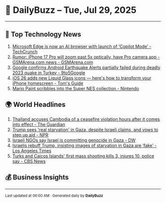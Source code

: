 # 📰 DailyBuzz – Tue, Jul 29, 2025

---
## 🚀 Top Technology News

1. [Microsoft Edge is now an AI browser with launch of ‘Copilot Mode’ - TechCrunch](https://news.google.com/rss/articles/CBMinwFBVV95cUxQWFZMWl8wNkIwandkaWZvY1hzaUpzbVgzYm1CbGEtZ0NfbDZ5eVpQajdQYVpQY0RHa2R3bGVnN2dWTFZEbnZnRTFxekN6Z19WNUZWazk4dkdTV0E5TzZ0U1hrdS1FY0Q2N1B6bzdJd2JQdmZndll0akdZbkR5THB6dU1vcl9HSGdvRS1KNnZKUl9lYjdaUU9Ua2RHbkFpNDQ?oc=5)
2. [Rumor: iPhone 17 Pro will zoom past 5x optically, have Pro camera app - GSMArena.com news - GSMArena.com](https://news.google.com/rss/articles/CBMiqwFBVV95cUxPeG5nTTBlY2J5R3dnMEVvMjVwaGdyWHdja0FtS2d2N1BxZGVuNjRjX3phRFAtOVk0QWlIQmRnVW5ZOWZ2ZGdORUZFY3ZaOEUtZmNJbVhDd09zY1pfMWlLZWF4ZmxZUHhoY2VleUxJREo0bGhzNGRpUkwzVWdoR0syTGY5M21ieG5XVXVzUWVldWFPZHlEdGxKVVJuUWZKUkE5QVR2X1BCVnVWYW_SAacBQVVfeXFMTUpHNWtxNjJMUEIyWFBTVTczOXBhd3pqa1RhUXdXRElCUEhQZnNVM0xlWUdhazB3cVFXSTZ5eV9PcGJkdmNLV2lwX0xJdmZJR0ZORHRkMVNmSXB5UmlMTE1BRjFfU0ZQV09qT1lwLUZ1RFFsUjlENUcyUmZNdFVWSjRMY0pHc0hKeGNxNTFndy1hSFZHbjVkQ1JTN1NLclJDWGpPN2VHX0k?oc=5)
3. [Google confirms Android Earthquake Alerts partially failed during deadly 2023 quake in Turkey - 9to5Google](https://news.google.com/rss/articles/CBMimwFBVV95cUxPaElMOExaNDlVcVBTWGp6WENzdWZqT2U5WE4xMF9iZjhQUURNdzgyZEV2S3JKSHd5YTlrcmpoWWw4UUg2WF9Cd1NLZVF2RnZ1eTVrWGkwcVdDd2xMS242NUdNN213MU81TUdaRXdNRUxyQXRGUE1yNDNYbGV6aE83a0lxeTdiMkQ0MUQ0cnowM3JvT0NPcm9sWUIxYw?oc=5)
4. [iOS 26 adds new Liquid Glass icons — here's how to transform your iPhone homescreen - Tom's Guide](https://news.google.com/rss/articles/CBMivgFBVV95cUxNVG9XZUN1OHNUS3d3ekZpdFJxOExhNEpEeGVuTnJ0NXlENGRXMnBnMVhodTNuTVhOeFVnNHVxUDh1dGZwa0libVREWGR2UzFtblU4RHhqRjg2SFZkZDhPbS13a2pQdjJlaUhMbHZWVDRfTU4tLWNYX3F4SDBoQnIyQ05LbFR4YXRMZ0pDMG1BdmY2SndKZkIzTWRmRWNoTUJLd2MxbnlWVHFJWjBzZ01Nbl80OEVGclRiLWtUTlZB?oc=5)
5. [Mario Paint scribbles into the Super NES collection - Nintendo](https://news.google.com/rss/articles/CBMikwFBVV95cUxQU21hMTk0bFV0dDl6RDllaEptclkwbTBVUWpiX0dRX0VUc2dEeDcyeU0tUEV6clRCN2tVYmRQRTdMSFBYYW9TTHNUOGVvdV9oUllXVks0dXBRQmN2SHNiY3RBcDFxdUhGbUtvVlhnUk5wQ0dFVHlfQktlWjN5amZlU3EzaEJ1cXNQdmRBNmlfYnE2WTA?oc=5)

## 🌍 World Headlines

1. [Thailand accuses Cambodia of a ceasefire violation hours after it comes into effect - The Guardian](https://news.google.com/rss/articles/CBMifkFVX3lxTFBFWkJmS1dkMnNhcDZ1VnM3M1M2QjJQTnpkQnBqaGk5SlpOUXkteVhEdHJZUXpzTEhQUmZQRVhzQUlsNmZyblNWZVNQeGxWOXRRajYxTEY4TlRZOWhILW1TTGNxZDRxNndZVEExZXhIbmpiYTlXVm9WUm0ycG41dw?oc=5)
2. [Trump sees 'real starvation' in Gaza, despite Israeli claims, and vows to step up aid - NPR](https://news.google.com/rss/articles/CBMiiAFBVV95cUxNRE5ONWJsaXZRTmtQbVRhcnBac1ZwdWFVenZqYjdnU203bm1na1hPTmVkY3JNRDA5clJUQ183MEowTGhRMjVRLXBadXh0TGZSX0xhdVJXeDVwanBjNkQyVWFDZ0g1MFNYWlNJdzNHcmRremRjLUJPTHNrNDR0UFM5X3czUUdFVTZO?oc=5)
3. [Israeli NGOs say Israel is committing genocide in Gaza - DW](https://news.google.com/rss/articles/CBMikAFBVV95cUxOOS1ISF9JWlJBWVNKcVItWkFUeGVZTE1ESXRSSlNuSXU1SUhkYXBESEQtREtWVXc0SDY2WmItZ2lxNVc3WDhyMFBfSmQtSWpsTDRtQUhCR2hoeFRlSm9INWxaQU1NbUhudWNaMGIyVXNXY3NXeW5xMm1BX3JJQko2cC1WOURuRnpNZzBLSGVQNlXSAZABQVVfeXFMT1c5dmg2dmFrUk4zYjVyTHdMdkFickRvZEYtNThEUkhLcWYzdU93TUV5cGYyVWFzMzc5MzJXWEZYaUxHMzBuQnZjMndVNUZJS1hxeUVxeklXV3Z1SXRlQkdBQUtKVkJIMkxZZW1lZFZnYUtxTlJ4bk9DZWxBeDdqSExpYms2VG1MQm1CTWpXVU1k?oc=5)
4. [Israelis rebuff Trump, insisting images of starvation in Gaza are ‘fake’ - Los Angeles Times](https://news.google.com/rss/articles/CBMiqAFBVV95cUxOdXZ0MTAyRnZ5SUhUTG1KRThtRFRjLWhWelR1WHRSUkFiUFk3cFd1OXZ0bHNaWTQyRExmb0pjVUEwLTI2V3dTUF8tNl9KVzQxRm9sR1lFQllETTY4QzRuYTJfWjJPRFNiODMyUjAyeVdmSjQxdm5VUWdOelJmWUVjbmktTmwwS2hxamZFbUl2bkt1OGdmSlRyNTRmUm50c3VMSlZZVmhBd1Q?oc=5)
5. [Turks and Caicos Islands' first mass shooting kills 3, injures 10, police say - CBS News](https://news.google.com/rss/articles/CBMid0FVX3lxTE9kaEhocFo4ei1SSTdCRW14dTV0dzlWTE0temJZcUozREtyQWxEc0cxajVIbFhCWGpSYTRIdDZRalpaMkR0QzdYS1NWcmVKQ19sR3FIUmcyajlZaFlQb2lhSzQyYVNwcjAwVXJYV1ktN1FQMExNdlIw?oc=5)

## 💰 Business Insights


---

<sub>Last updated at 06:00 AM · Generated daily by **DailyBuzz**</sub>
